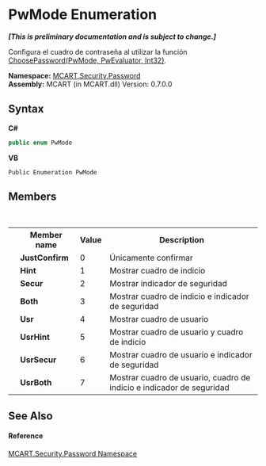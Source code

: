# PwMode Enumeration
 _**\[This is preliminary documentation and is subject to change.\]**_

Configura el cuadro de contraseña al utilizar la función <a href="03da45cd-5cbb-88f5-3b68-87b2e4c7046c">ChoosePassword(PwMode, PwEvaluator, Int32)</a>.

**Namespace:**&nbsp;<a href="dbbe708a-6e0a-d3f8-20a0-94d530d6d526">MCART.Security.Password</a><br />**Assembly:**&nbsp;MCART (in MCART.dll) Version: 0.7.0.0

## Syntax

**C#**<br />
``` C#
public enum PwMode
```

**VB**<br />
``` VB
Public Enumeration PwMode
```


## Members
&nbsp;<table><tr><th></th><th>Member name</th><th>Value</th><th>Description</th></tr><tr><td /><td target="F:MCART.Security.Password.PwMode.JustConfirm">**JustConfirm**</td><td>0</td><td>Únicamente confirmar</td></tr><tr><td /><td target="F:MCART.Security.Password.PwMode.Hint">**Hint**</td><td>1</td><td>Mostrar cuadro de indicio</td></tr><tr><td /><td target="F:MCART.Security.Password.PwMode.Secur">**Secur**</td><td>2</td><td>Mostrar indicador de seguridad</td></tr><tr><td /><td target="F:MCART.Security.Password.PwMode.Both">**Both**</td><td>3</td><td>Mostrar cuadro de indicio e indicador de seguridad</td></tr><tr><td /><td target="F:MCART.Security.Password.PwMode.Usr">**Usr**</td><td>4</td><td>Mostrar cuadro de usuario</td></tr><tr><td /><td target="F:MCART.Security.Password.PwMode.UsrHint">**UsrHint**</td><td>5</td><td>Mostrar cuadro de usuario y cuadro de indicio</td></tr><tr><td /><td target="F:MCART.Security.Password.PwMode.UsrSecur">**UsrSecur**</td><td>6</td><td>Mostrar cuadro de usuario e indicador de seguridad</td></tr><tr><td /><td target="F:MCART.Security.Password.PwMode.UsrBoth">**UsrBoth**</td><td>7</td><td>Mostrar cuadro de usuario, cuadro de indicio e indicador de seguridad</td></tr></table>

## See Also


#### Reference
<a href="dbbe708a-6e0a-d3f8-20a0-94d530d6d526">MCART.Security.Password Namespace</a><br />